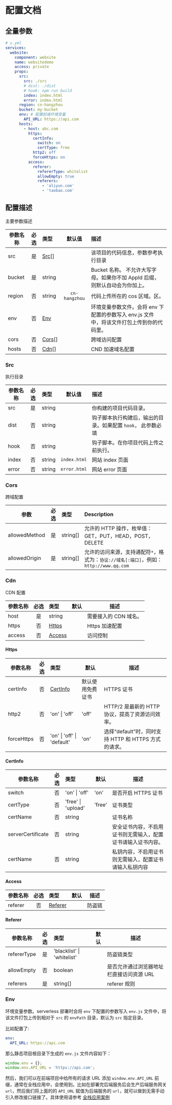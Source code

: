 # 配置文档

## 全量参数

```yml
# s.yml
services:
  website:
    component: website
    name: websitedemo
    access: private
    props:
      src:
        src: ./src
        # dist: ./dist
        # hook: npm run build
        index: index.html
        error: index.html
      region: cn-hangzhou
      bucket: my-bucket
      env: # 配置前端环境变量
        API_URL: https://api.com
      hosts:
        - host: abc.com
          https:
            certInfo:
              switch: on
              certType: free 
            http2: off 
            forceHttps: on 
          access:
            referer:
              refererType: whitelist
              allowEmpty: true 
              referers: 
                - 'aliyun.com'
                - 'taobao.com'
```

## 配置描述

主要参数描述

| 参数名称           | 必选 | 类型            |    默认值     | 描述                                                                                      |
| ------------------ | :--: | :-------------- | :-----------: | :---------------------------------------------------------------------------------------- |
| src                |  是  | [Src](#Src)[]   |               | 该项目的代码信息，参数参考执行目录                                                        |
| bucket             |  是  | string          |               | Bucket 名称。 不允许大写字母。如果你不加 AppId 后缀，则默认自动会为你加上。               |
| region             |  否  | string          | `cn-hangzhou` | 代码上传所在的 cos 区域。区。                                                             |
| env                |  否  | [Env](#Env)     |               | 环境变量参数文件。会将 env 下配置的参数写入 env.js 文件中，将该文件打包上传到你的代码里。 |
| cors               |  否  | [Cors](#Cors)[] |               | 跨域访问配置                                                                              |
| hosts              |  否  | [Cdn](#Cdn)[]   |               | CND 加速域名配置                                                                          |

### Src

执行目录

| 参数名称 | 必选 | 类型   |    默认值    | 描述                                                         |
| -------- | :--: | :----- | :----------: | :----------------------------------------------------------- |
| src      |  是  | string |              | 你构建的项目代码目录。                                       |
| dist     |  否  | string |              | 钩子脚本执行构建后，输出的目录。如果配置 `hook`， 此参数必填 |
| hook     |  否  | string |              | 钩子脚本。在你项目代码上传之前执行。                         |
| index    |  否  | string | `index.html` | 网站 index 页面                                              |
| error    |  否  | string | `error.html` | 网站 error 页面                                              |

### Cors

跨域配置

| 参数           | 必选 | 类型     | Description                                                                                    |
| -------------- | :--: | :------- | :--------------------------------------------------------------------------------------------- |
| allowedMethod |  是  | string[] | 允许的 HTTP 操作，枚举值：GET，PUT，HEAD，POST，DELETE                                         |
| allowedOrigin |  是  | string[] | 允许的访问来源，支持通配符`*`，格式为：`协议://域名[:端口]`，例如：`http://www.qq.com`         |

### Cdn

CDN 配置

| 参数名称 | 必选 | 类型                                                            | 默认 | 描述                  |
| -------- | :--: | :-------------------------------------------------------------- | ---- | --------------------- |
| host     |  是  | string                                                          |      | 需要接入的 CDN 域名。 |
| https    |  否  | [Https](https://cloud.tencent.com/document/api/228/30987#Https) |      | Https 加速配置        |
| access   |  否  | [Access](#Access)                                               |      | 访问控制              |

#### Https

| 参数名称   | 必选 | 类型                       | 默认             | 描述                                                 |
| ---------- | :--: | :------------------------- | ---------------- | ---------------------------------------------------- |
| certInfo   |  否  | [CertInfo](#CertInfo)      | 默认使用免费证书 | HTTPS 证书                                           |
| http2      |  否  | 'on' \| 'off'              | 'off'            | HTTP/2 是最新的 HTTP 协议，提高了资源访问效率。      |
| forceHttps |  否  | 'on' \| 'off' \| 'default' | 'on'             | 选择“default”时，同时支持 HTTP 和 HTTPS 方式的请求。 |

#### CertInfo

| 参数名称          | 必选 | 类型               | 默认   | 描述                                                         |
| ----------------- | :--: | :----------------- | ------ | ------------------------------------------------------------ |
| switch            |  否  | 'on' \| 'off'      | 'on'   | 是否开启 HTTPS 证书                                          |
| certType          |  否  | 'free' \| 'upload' | 'free' | 证书类型                                                     |
| certName          |  否  | string             |        | 证书名称                                                     |
| serverCertificate |  否  | string             |        | 安全证书内容，不启用证书则无需输入，配置证书请输入证书内容。 |
| certName          |  否  | string             |        | 私钥内容，不启用证书则无需输入，配置证书请输入私钥内容       |

#### Access

| 参数名称 | 必选 | 类型                | 默认 | 描述   |
| -------- | :--: | :------------------ | ---- | ------ |
| referer  |  否  | [Referer](#Referer) |      | 防盗链 |

#### Referer

| 参数名称    | 必选 | 类型                       | 默认 | 描述                                     |
| ----------- | :--: | :------------------------- | ---- | ---------------------------------------- |
| refererType |  是  | 'blacklist' \| 'whitelist' |      | 防盗链类型                               |
| allowEmpty  |  否  | boolean                    |      | 是否允许通过浏览器地址栏直接访问资源 URL |
| referers    |  是  | string[]                   |      | referer 规则                             |

### Env

环境变量参数。serverless 部署时会将 `env` 下配置的参数写入 `env.js` 文件中，将该文件打包上传到相对于 `src` 的 `envPath` 目录，默认为 `src` 指定目录。

比如配置了:

```yaml
env:
  API_URL: https://api.com
```

那么静态项目根目录下生成的 `env.js` 文件内容如下：

```js
window.env = {};
window.env.API_URL = 'https://api.com';
```

然后，我们可以在前端项目中给所有的请求 URL 添加 `window.env.API_URL` 前缀，通常在全栈应用中，会使用到。比如在部署完后端服务后会生产后端服务网关 `url`，然后我们将上面的的 `API_URL` 赋值为后端服务的 `url`，就可以做到无需手动引入修改接口链接了。具体使用请参考 [全栈应用案例](https://github.com/serverless-components/tencent-examples/tree/master/fullstack)
